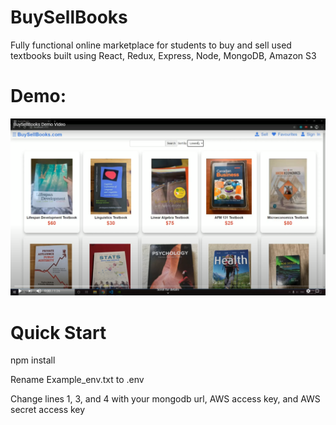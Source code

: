 # BuySellBooks

Fully functional online marketplace for students to buy and sell used textbooks built using React, Redux, Express, Node, MongoDB, Amazon S3

# Demo:

[![Demo Video](https://github.com/markliu2002/BuySellBooks/blob/master/buysellbooks_demo_cover.png)](http://www.youtube.com/watch?v=DBpFM08OqQY)

# Quick Start

[//]: # "Install dependencies"

npm install

Rename Example_env.txt to .env

Change lines 1, 3, and 4 with your mongodb url, AWS access key, and AWS secret access key
